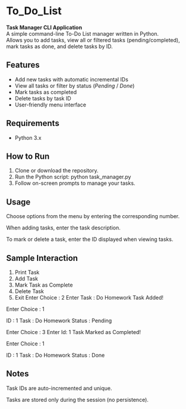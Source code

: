 # To_Do_List

**Task Manager CLI Application**  
A simple command-line To-Do List manager written in Python.  
Allows you to add tasks, view all or filtered tasks (pending/completed), mark tasks as done, and delete tasks by ID.

## Features
- Add new tasks with automatic incremental IDs
- View all tasks or filter by status (*Pending* / *Done*)
- Mark tasks as completed
- Delete tasks by task ID
- User-friendly menu interface

## Requirements
- Python 3.x

## How to Run
1. Clone or download the repository.  
2. Run the Python script:
   python task_manager.py
3. Follow on-screen prompts to manage your tasks.


## Usage
Choose options from the menu by entering the corresponding number.

When adding tasks, enter the task description.

To mark or delete a task, enter the ID displayed when viewing tasks.


## Sample Interaction

1. Print Task
2. Add Task
3. Mark Task as Complete
4. Delete Task
5. Exit
Enter Choice : 2
Enter Task : Do Homework
Task Added!

Enter Choice : 1

ID : 1
Task : Do Homework
Status : Pending

Enter Choice : 3
Enter Id: 1
Task Marked as Completed!

Enter Choice : 1

ID : 1
Task : Do Homework
Status : Done


## Notes
Task IDs are auto-incremented and unique.

Tasks are stored only during the session (no persistence).
